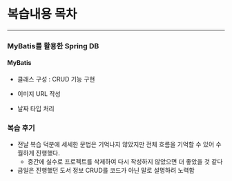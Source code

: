 # 복습내용 목차

---

### MyBatis를 활용한 Spring DB

#### MyBatis

- 클래스 구성 : CRUD 기능 구현

- 이미지 URL 작성
- 날짜 타입 처리





### 복습 후기

- 전날 복습 덕분에 세세한 문법은 기억나지 않았지만 전체 흐름을 기억할 수 있어 수월하게 진행했다.
  - 중간에 실수로 프로젝트를 삭제하여 다시 작성하지 않았으면 더 좋았을 것 같다
- 금일은 진행했던 도서 정보 CRUD를 코드가 아닌 말로 설명하려 노력함